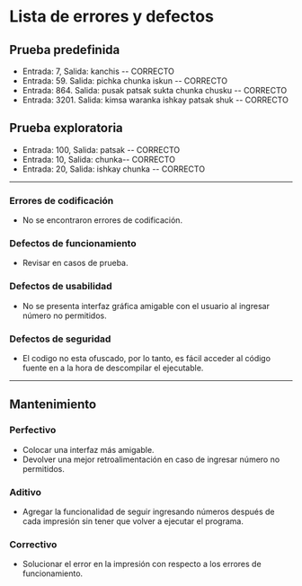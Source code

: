 # Lista de errores y defectos
## Prueba predefinida
- Entrada: 7, Salida: kanchis -- CORRECTO
- Entrada: 59. Salida: pichka chunka iskun -- CORRECTO
- Entrada: 864. Salida: pusak patsak sukta chunka chusku -- CORRECTO
- Entrada: 3201. Salida: kimsa waranka ishkay patsak shuk -- CORRECTO

## Prueba exploratoria 
- Entrada: 100, Salida: patsak -- CORRECTO 
- Entrada: 10, Salida: chunka-- CORRECTO 
- Entrada: 20, Salida: ishkay chunka -- CORRECTO

---
### Errores de codificación 
- No se encontraron errores de codificación.

### Defectos de funcionamiento 
- Revisar en casos de prueba.
	
### Defectos de usabilidad
- No se presenta interfaz gráfica amigable con el usuario al ingresar número no permitidos.

### Defectos de seguridad 
- El codigo no esta ofuscado, por lo tanto, es fácil acceder al código fuente en a la hora de descompilar el ejecutable.

---

## Mantenimiento 
### Perfectivo 
- Colocar una interfaz más amigable.
- Devolver una mejor retroalimentación en caso de ingresar número no permitidos.

### Aditivo
- Agregar la funcionalidad de seguir ingresando números después de cada impresión sin tener que volver a ejecutar el programa.

### Correctivo 
- Solucionar el error en la impresión con respecto a los errores de funcionamiento. 

